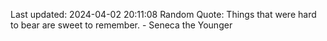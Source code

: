 Last updated: 2024-04-02 20:11:08
Random Quote: Things that were hard to bear are sweet to remember. - Seneca the Younger